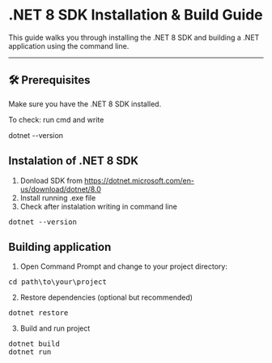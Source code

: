 # .NET 8 SDK Installation & Build Guide

This guide walks you through installing the .NET 8 SDK and building a .NET application using the command line.

---

## 🛠️ Prerequisites

Make sure you have the .NET 8 SDK installed.

To check: run cmd and write

dotnet --version

## Instalation of .NET 8 SDK

1. Donload SDK from https://dotnet.microsoft.com/en-us/download/dotnet/8.0
2. Install running .exe file
3. Check after instalation writing in command line
<pre>
dotnet --version
</pre>

## Building application

1. Open Command Prompt and change to your project directory:
<pre>
cd path\to\your\project
</pre>

2. Restore dependencies (optional but recommended)
<pre>
dotnet restore
</pre>

3. Build and run project
<pre>
dotnet build
dotnet run
</pre>
